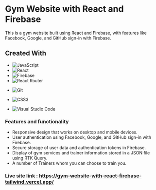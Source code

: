 

# Gym Website with React and Firebase

This is a gym website built using React and Firebase, with features like Facebook, Google, and GitHub sign-in with Firebase.

## Created With




*  ![JavaScript](https://img.shields.io/badge/javascript-%23323330.svg?style=for-the-badge&logo=javascript&logoColor=%23F7DF1E) 
*  ![React](https://img.shields.io/badge/react-%2320232a.svg?style=for-the-badge&logo=react&logoColor=%2361DAFB)
*  ![Firebase](https://img.shields.io/badge/firebase-%23039BE5.svg?style=for-the-badge&logo=firebase)
*  ![React Router](https://img.shields.io/badge/React_Router-CA4245?style=for-the-badge&logo=react-router&logoColor=white)
<!-- *  ![Bootstrap](https://img.shields.io/badge/bootstrap-%23563D7C.svg?style=for-the-badge&logo=bootstrap&logoColor=white) -->
*  ![Git](https://img.shields.io/badge/git-%23F05033.svg?style=for-the-badge&logo=git&logoColor=white)
-  ![CSS3](https://img.shields.io/badge/css3-%231572B6.svg?style=for-the-badge&logo=css3&logoColor=white)
<!-- *  ![Netlify](https://img.shields.io/badge/netlify-%23000000.svg?style=for-the-badge&logo=netlify&logoColor=#00C7B7) -->
*  ![Visual Studio Code](https://img.shields.io/badge/Visual%20Studio%20Code-0078d7.svg?style=for-the-badge&logo=visual-studio-code&logoColor=white)



### Features and functionality

* Responsive design that works on desktop and mobile devices.
* User authentication using Facebook, Google, and GitHub sign-in with Firebase.
* Secure storage of user data and authentication tokens in Firebase.
* Display of gym services and trainer information stored in a JSON file using RTK Query.
* A number of Trainers whom you can choose to train you.


### Live site link : https://gym-website-with-react-firebase-tailwind.vercel.app/